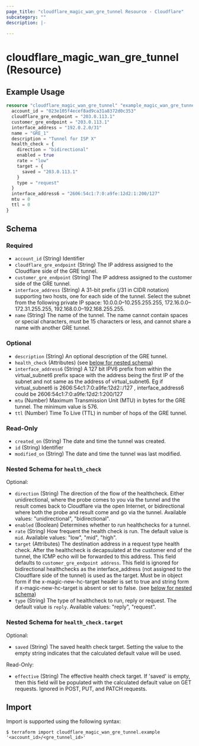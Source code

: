 ```yaml
---
page_title: "cloudflare_magic_wan_gre_tunnel Resource - Cloudflare"
subcategory: ""
description: |-
  
---
```


# cloudflare_magic_wan_gre_tunnel (Resource)



## Example Usage

```terraform
resource "cloudflare_magic_wan_gre_tunnel" "example_magic_wan_gre_tunnel" {
  account_id = "023e105f4ecef8ad9ca31a8372d0c353"
  cloudflare_gre_endpoint = "203.0.113.1"
  customer_gre_endpoint = "203.0.113.1"
  interface_address = "192.0.2.0/31"
  name = "GRE_1"
  description = "Tunnel for ISP X"
  health_check = {
    direction = "bidirectional"
    enabled = true
    rate = "low"
    target = {
      saved = "203.0.113.1"
    }
    type = "request"
  }
  interface_address6 = "2606:54c1:7:0:a9fe:12d2:1:200/127"
  mtu = 0
  ttl = 0
}
```

<!-- schema generated by tfplugindocs -->
## Schema

### Required

- `account_id` (String) Identifier
- `cloudflare_gre_endpoint` (String) The IP address assigned to the Cloudflare side of the GRE tunnel.
- `customer_gre_endpoint` (String) The IP address assigned to the customer side of the GRE tunnel.
- `interface_address` (String) A 31-bit prefix (/31 in CIDR notation) supporting two hosts, one for each side of the tunnel. Select the subnet from the following private IP space: 10.0.0.0–10.255.255.255, 172.16.0.0–172.31.255.255, 192.168.0.0–192.168.255.255.
- `name` (String) The name of the tunnel. The name cannot contain spaces or special characters, must be 15 characters or less, and cannot share a name with another GRE tunnel.

### Optional

- `description` (String) An optional description of the GRE tunnel.
- `health_check` (Attributes) (see [below for nested schema](#nestedatt--health_check))
- `interface_address6` (String) A 127 bit IPV6 prefix from within the virtual_subnet6 prefix space with the address being the first IP of the subnet and not same as the address of virtual_subnet6. Eg if virtual_subnet6 is 2606:54c1:7:0:a9fe:12d2::/127 , interface_address6 could be 2606:54c1:7:0:a9fe:12d2:1:200/127
- `mtu` (Number) Maximum Transmission Unit (MTU) in bytes for the GRE tunnel. The minimum value is 576.
- `ttl` (Number) Time To Live (TTL) in number of hops of the GRE tunnel.

### Read-Only

- `created_on` (String) The date and time the tunnel was created.
- `id` (String) Identifier
- `modified_on` (String) The date and time the tunnel was last modified.

<a id="nestedatt--health_check"></a>
### Nested Schema for `health_check`

Optional:

- `direction` (String) The direction of the flow of the healthcheck. Either unidirectional, where the probe comes to you via the tunnel and the result comes back to Cloudflare via the open Internet, or bidirectional where both the probe and result come and go via the tunnel.
Available values: "unidirectional", "bidirectional".
- `enabled` (Boolean) Determines whether to run healthchecks for a tunnel.
- `rate` (String) How frequent the health check is run. The default value is `mid`.
Available values: "low", "mid", "high".
- `target` (Attributes) The destination address in a request type health check. After the healthcheck is decapsulated at the customer end of the tunnel, the ICMP echo will be forwarded to this address. This field defaults to `customer_gre_endpoint address`. This field is ignored for bidirectional healthchecks as the interface_address (not assigned to the Cloudflare side of the tunnel) is used as the target. Must be in object form if the x-magic-new-hc-target header is set to true and string form if x-magic-new-hc-target is absent or set to false. (see [below for nested schema](#nestedatt--health_check--target))
- `type` (String) The type of healthcheck to run, reply or request. The default value is `reply`.
Available values: "reply", "request".

<a id="nestedatt--health_check--target"></a>
### Nested Schema for `health_check.target`

Optional:

- `saved` (String) The saved health check target. Setting the value to the empty string indicates that the calculated default value will be used.

Read-Only:

- `effective` (String) The effective health check target. If 'saved' is empty, then this field will be populated with the calculated default value on GET requests. Ignored in POST, PUT, and PATCH requests.

## Import

Import is supported using the following syntax:

```shell
$ terraform import cloudflare_magic_wan_gre_tunnel.example '<account_id>/<gre_tunnel_id>'
```
